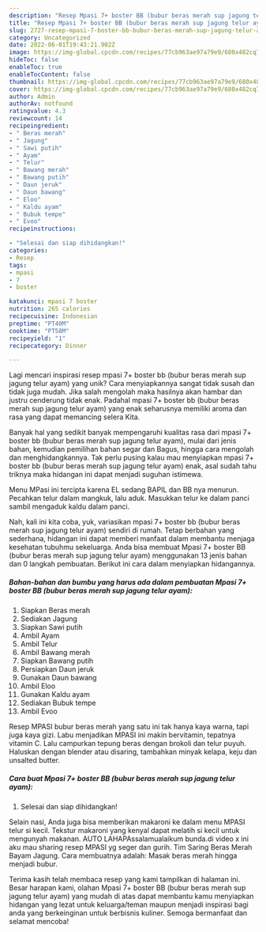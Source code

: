 ```yaml
---
description: "Resep Mpasi 7+ boster BB (bubur beras merah sup jagung telur ayam) yang Enak"
title: "Resep Mpasi 7+ boster BB (bubur beras merah sup jagung telur ayam) yang Enak"
slug: 2727-resep-mpasi-7-boster-bb-bubur-beras-merah-sup-jagung-telur-ayam-yang-enak
category: Uncategorized
date: 2022-06-01T19:43:21.902Z
image: https://img-global.cpcdn.com/recipes/77cb963ae97a79e9/680x482cq70/mpasi-7-boster-bb-bubur-beras-merah-sup-jagung-telur-ayam-foto-resep-utama.jpg
hideToc: false
enableToc: true
enableTocContent: false
thumbnail: https://img-global.cpcdn.com/recipes/77cb963ae97a79e9/680x482cq70/mpasi-7-boster-bb-bubur-beras-merah-sup-jagung-telur-ayam-foto-resep-utama.jpg
cover: https://img-global.cpcdn.com/recipes/77cb963ae97a79e9/680x482cq70/mpasi-7-boster-bb-bubur-beras-merah-sup-jagung-telur-ayam-foto-resep-utama.jpg
author: Admin
authorAv: notfound
ratingvalue: 4.3
reviewcount: 14
recipeingredient:
- " Beras merah"
- " Jagung"
- " Sawi putih"
- " Ayam"
- " Telur"
- " Bawang merah"
- " Bawang putih"
- " Daun jeruk"
- " Daun bawang"
- " Eloo"
- " Kaldu ayam"
- " Bubuk tempe"
- " Evoo"
recipeinstructions:

- "Selesai dan siap dihidangkan!"
categories:
- Resep
tags:
- mpasi
- 7
- boster

katakunci: mpasi 7 boster 
nutrition: 265 calories
recipecuisine: Indonesian
preptime: "PT40M"
cooktime: "PT58M"
recipeyield: "1"
recipecategory: Dinner

---
```





Lagi mencari inspirasi resep mpasi 7+ boster bb (bubur beras merah sup jagung telur ayam) yang unik? Cara menyiapkannya sangat tidak susah dan tidak juga mudah. Jika salah mengolah maka hasilnya akan hambar dan justru cenderung tidak enak. Padahal mpasi 7+ boster bb (bubur beras merah sup jagung telur ayam) yang enak seharusnya memiliki aroma dan rasa yang dapat memancing selera Kita.





Banyak hal yang sedikit banyak mempengaruhi kualitas rasa dari mpasi 7+ boster bb (bubur beras merah sup jagung telur ayam), mulai dari jenis bahan, kemudian pemilihan bahan segar dan Bagus, hingga cara mengolah dan menghidangkannya. Tak perlu pusing kalau mau menyiapkan mpasi 7+ boster bb (bubur beras merah sup jagung telur ayam) enak,      asal sudah tahu triknya maka hidangan ini dapat menjadi suguhan istimewa.














Menu MPasi ini tercipta karena EL sedang BAPIL dan BB nya menurun. Pecahkan telur dalam mangkuk, lalu aduk. Masukkan telur ke dalam panci sambil mengaduk kaldu dalam panci.






Nah, kali ini kita coba, yuk, variasikan mpasi 7+ boster bb (bubur beras merah sup jagung telur ayam) sendiri di rumah. Tetap berbahan yang sederhana, hidangan ini dapat memberi manfaat dalam membantu menjaga kesehatan tubuhmu sekeluarga. Anda bisa membuat Mpasi 7+ boster BB (bubur beras merah sup jagung telur ayam) menggunakan 13 jenis bahan dan 0 langkah pembuatan. Berikut ini cara dalam menyiapkan hidangannya.

<!--inarticleads1-->

##### Bahan-bahan dan bumbu yang harus ada dalam pembuatan Mpasi 7+ boster BB (bubur beras merah sup jagung telur ayam):

1. Siapkan  Beras merah
1. Sediakan  Jagung
1. Siapkan  Sawi putih
1. Ambil  Ayam
1. Ambil  Telur
1. Ambil  Bawang merah
1. Siapkan  Bawang putih
1. Persiapkan  Daun jeruk
1. Gunakan  Daun bawang
1. Ambil  Eloo
1. Gunakan  Kaldu ayam
1. Sediakan  Bubuk tempe
1. Ambil  Evoo


Resep MPASI bubur beras merah yang satu ini tak hanya kaya warna, tapi juga kaya gizi. Labu menjadikan MPASI ini makin bervitamin, tepatnya vitamin C. Lalu campurkan tepung beras dengan brokoli dan telur puyuh. Haluskan dengan blender atau disaring, tambahkan minyak kelapa, keju dan unsalted butter. 

<!--inarticleads2-->

##### Cara buat Mpasi 7+ boster BB (bubur beras merah sup jagung telur ayam):


1. Selesai dan siap dihidangkan!

Selain nasi, Anda juga bisa memberikan makaroni ke dalam menu MPASI telur si kecil. Tekstur makaroni yang kenyal dapat melatih si kecil untuk mengunyah makanan. AUTO LAHAPAssalamualaikum bunda.di video x ini aku mau sharing resep MPASI yg seger dan gurih. Tim Saring Beras Merah Bayam Jagung. Cara membuatnya adalah: Masak beras merah hingga menjadi bubur. 

Terima kasih telah membaca resep yang kami tampilkan di halaman ini. Besar harapan kami, olahan Mpasi 7+ boster BB (bubur beras merah sup jagung telur ayam) yang mudah di atas dapat membantu kamu menyiapkan hidangan yang lezat untuk keluarga/teman maupun menjadi inspirasi bagi anda yang berkeinginan untuk berbisnis kuliner. Semoga bermanfaat dan selamat mencoba!

